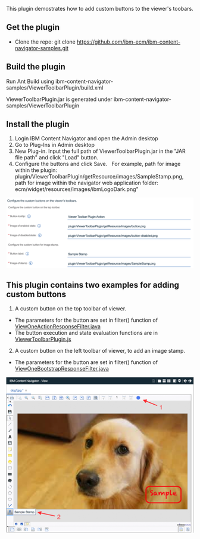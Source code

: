 This plugin demostrates how to add custom buttons to the viewer's toobars.


## Get the plugin
* Clone the repo: git clone https://github.com/ibm-ecm/ibm-content-navigator-samples.git


## Build the plugin

Run Ant Build using ibm-content-navigator-samples/ViewerToolbarPlugin/build.xml


ViewerToolbarPlugin.jar is generated under ibm-content-navigator-samples/ViewerToolbarPlugin

## Install the plugin
1. Login IBM Content Navigator and open the Admin desktop
2. Go to Plug-Ins in Admin desktop
3. New Plug-in. Input the full path of ViewerToolbarPlugin.jar in the "JAR file path" and click "Load" button.
4. Configure the buttons and click Save.
   For example, path for image within the plugin: plugin/ViewerToolbarPlugin/getResource/images/SampleStamp.png, 
   path for image within the navigator web application folder: ecm/widget/resources/images/ibmLogoDark.png"

![configuration](/ViewerToolbarPlugin/configuration.png)


## This plugin contains two examples for adding custom buttons
1. A custom button on the top toolbar of viewer.
-  The parameters for the button are set in filter() function of [ViewOneActionResponseFilter.java](/ViewerToolbarPlugin/src/com/ibm/ecm/extension/viewerToolbar/services/ViewOneActionResponseFilter.java)
-  The button execution and state evaluation functions are in [ViewerToolbarPlugin.js](/ViewerToolbarPlugin/src/com/ibm/ecm/extension/viewerToolbar/WebContent/ViewerToolbarPlugin.js)
2. A custom button on the left toolbar of viewer, to add an image stamp.
-  The parameters for the button are set in filter() function of [ViewOneBootstrapResponseFilter.java](/ViewerToolbarPlugin/src/com/ibm/ecm/extension/viewerToolbar/services/ViewOneBootstrapResponseFilter.java)

![image for examples](/ViewerToolbarPlugin/examples.png)
